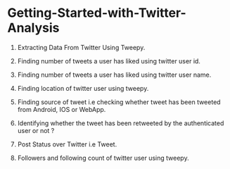 # Getting-Started-with-Twitter-Analysis


1) Extracting Data From Twitter Using Tweepy.

2) Finding number of tweets a user has liked using twitter user id.

3) Finding number of tweets a user has liked using twitter user name.

4) Finding location of twitter user using tweepy.

5) Finding source of tweet i.e checking whether tweet has been tweeted from Android, IOS or WebApp.

6) Identifying whether the tweet has been retweeted by the authenticated user or not ?

7) Post Status over Twitter i.e Tweet.

8) Followers and following count of twitter user using tweepy.


